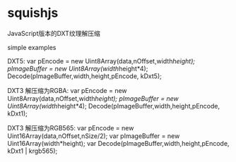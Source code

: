 # squishjs
JavaScript版本的DXT纹理解压缩

simple examples

DXT5:
var pEncode = new Uint8Array(data,nOffset,width*height);
pImageBuffer = new Uint8Array(width*height*4);
Decode(pImageBuffer,width,height,pEncode, kDxt5);

DXT3 解压缩为RGBA:
var pEncode = new Uint8Array(data,nOffset,width*height);
pImageBuffer = new Uint8Array(width*height*4);
Decode(pImageBuffer,width,height,pEncode, kDxt1);

DXT3 解压缩为RGB565:
var pEncode = new Uint16Array(data,nOffset,nSize/2);
var pImageBuffer = new Uint16Array(width*height);
var Decode(pImageBuffer,width,height,pEncode, kDxt1 | krgb565);
